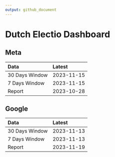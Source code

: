 ```yaml
---
output: github_document
---
```


# Dutch Electio Dashboard



## Meta


|Data           |Latest     |
|:--------------|:----------|
|30 Days Window |2023-11-15 |
|7 Days Window  |2023-11-15 |
|Report         |2023-10-28 |

## Google


|Data           |Latest     |
|:--------------|:----------|
|30 Days Window |2023-11-13 |
|7 Days Window  |2023-11-13 |
|Report         |2023-11-19 |
